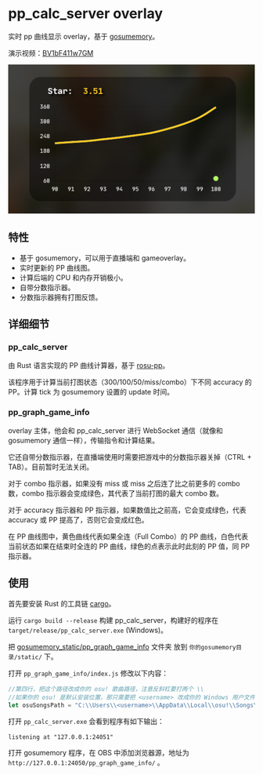 # pp_calc_server overlay

实时 pp 曲线显示 overlay，基于 [gosumemory](https://github.com/l3lackShark/gosumemory)。

演示视频：[BV1bF411w7GM](https://www.bilibili.com/video/BV1bF411w7GM)

![preview](assets/preview.png)

## 特性
* 基于 gosumemory，可以用于直播端和 gameoverlay。
* 实时更新的 PP 曲线图。
* 计算后端的 CPU 和内存开销极小。
* 自带分数指示器。
* 分数指示器拥有打图反馈。

## 详细细节
### pp_calc_server
由 Rust 语言实现的 PP 曲线计算器，基于 [rosu-pp](https://github.com/MaxOhn/rosu-pp)。

该程序用于计算当前打图状态（300/100/50/miss/combo）下不同 accuracy 的 PP。计算 tick 为 gosumemory 设置的 update 时间。

### pp_graph_game_info
overlay 主体，他会和 pp_calc_server 进行 WebSocket 通信（就像和 gosumemory 通信一样），传输指令和计算结果。

它还自带分数指示器，在直播端使用时需要把游戏中的分数指示器关掉（CTRL + TAB）。目前暂时无法关闭。

对于 combo 指示器，如果没有 miss 或 miss 之后连了比之前更多的 combo 数，combo 指示器会变成绿色，其代表了当前打图的最大 combo 数。

对于 accuracy 指示器和 PP 指示器，如果数值比之前高，它会变成绿色，代表 accuracy 或 PP 提高了，否则它会变成红色。

在 PP 曲线图中，黄色曲线代表如果全连（Full Combo）的 PP 曲线，白色代表当前状态如果在结束时全连的 PP 曲线，绿色的点表示此时此刻的 PP 值，同 PP 指示器。

## 使用
首先要安装 Rust 的工具链 [cargo](https://doc.rust-lang.org/cargo/getting-started/installation.html)。

运行 `cargo build --release` 构建 pp_calc_server，构建好的程序在 `target/release/pp_calc_server.exe` (Windows)。

把 [gosumemory_static/pp_graph_game_info](gosumemory_static/pp_graph_game_info) 文件夹 放到 `你的gosumemory目录/static/` 下。

打开 `pp_graph_game_info/index.js` 修改以下内容：
```javascript
//第四行，把这个路径改成你的 osu! 歌曲路径，注意反斜杠要打两个 \\
//如果你的 osu! 是默认安装位置，那只需要把 <username> 改成你的 Windows 用户文件夹即可。
let osuSongsPath = "C:\\Users\\<username>\\AppData\\Local\\osu!\\Songs\\"
```

打开 `pp_calc_server.exe` 会看到程序有如下输出：
```
listening at "127.0.0.1:24051"
```

打开 gosumemory 程序，在 OBS 中添加浏览器源，地址为 `http://127.0.0.1:24050/pp_graph_game_info/` 。